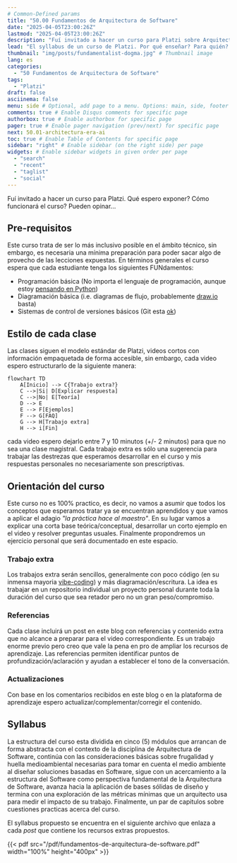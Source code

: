 ```yaml
---
# Common-Defined params
title: "50.00 Fundamentos de Arquitectura de Software"
date: "2025-04-05T23:00:26Z"
lastmod: "2025-04-05T23:00:26Z"
description: "Fuí invitado a hacer un curso para Platzi sobre Arquitectura de Software, es una oportunidad de ayudar a personas en muchas partes, es una oportunidad de crecimiento personal, es una oportunidad que no puedo dejar pasar."
lead: "El syllabus de un curso de Platzi. Por qué enseñar? Para quién? Cúal es mi apuesta?" # Lead text
thumbnail: "img/posts/fundamentalist-dogma.jpg" # Thumbnail image
lang: es
categories:
  - "50 Fundamentos de Arquitectura de Software"
tags:
  - "Platzi"
draft: false
asciinema: false
menu: side # Optional, add page to a menu. Options: main, side, footer
comments: true # Enable Disqus comments for specific page
authorbox: true # Enable authorbox for specific page
pager: true # Enable pager navigation (prev/next) for specific page
next: 50.01-architectura-era-ai
toc: true # Enable Table of Contents for specific page
sidebar: "right" # Enable sidebar (on the right side) per page
widgets: # Enable sidebar widgets in given order per page
  - "search"
  - "recent"
  - "taglist"
  - "social"
---
```


Fuí invitado a hacer un curso para Platzi. Qué espero exponer? Cómo funcionará el curso? Pueden opinar...

<!--more-->

## Pre-requisitos

Este curso trata de ser lo más inclusivo posible en el ámbito técnico, sin embargo, es necesaria una mínima preparación para poder sacar algo de provecho de las lecciones expuestas. En términos generales el curso espera que cada estudiante tenga los siguientes FUNdamentos:

- Programación básica (No importa el lenguaje de programación, aunque estoy [pensando en Python](https://github.com/espinoza/ThinkPython2-spanish/blob/master/book/thinkpython2-spanish.pdf))
- Diagramación básica (i.e. diagramas de flujo, probablemente [draw.io](https://app.diagrams.net/) basta)
- Sistemas de control de versiones básicos (Git esta [ok](https://git-scm.com/book/en/v2/Getting-Started-What-is-Git%3F))

## Estilo de cada clase

Las clases siguen el modelo estándar de Platzi, videos cortos con información empaquetada de forma accesible, sin embargo, cada video espero estructurarlo de la siguiente manera:

```mermaid
flowchart TD
    A[Inicio] --> C{Trabajo extra?}
    C -->|Si| D[Explicar respuesta]
    C -->|No| E[Teoría]
    D --> E
    E --> F[Ejemplos]
    F --> G[FAQ]
    G --> H[Trabajo extra]
    H --> i[Fin]
```

cada video espero dejarlo entre 7 y 10 minutos (+/- 2 minutos) para que no sea una clase magistral. Cada trabajo extra es sólo una sugerencia para trabajar las destrezas que esperamos desarrollar en el curso y mis respuestas personales no necesariamente son prescriptivas.

## Orientación del curso

Este curso no es 100% practico, es decir, no vamos a asumir que todos los conceptos que esperamos tratar ya se encuentran aprendidos y que vamos a aplicar el adagio _"la práctica hace al maestro"_. En su lugar vamos a explicar una corta base teórica/conceptual, desarrollar un corto ejemplo en el video y resolver preguntas usuales. Finalmente propondremos un ejercicio personal que será documentado en este espacio.

### Trabajo extra

Los trabajos extra serán sencillos, generalmente con poco código (en su inmensa mayoria [vibe-coding](https://en.wikipedia.org/wiki/Vibe_coding)) y más diagramación/escritura. La idea es trabajar en un repositorio individual un proyecto personal durante toda la duración del curso que sea retador pero no un gran peso/compromiso.

### Referencias

Cada clase incluirá un post en este blog con referencias y contenido extra que no alcance a preparar para el video correspondiente. Es un trabajo enorme previo pero creo que vale la pena en pro de ampliar los recursos de aprendizaje. Las referencias permiten identificar puntos de profundización/aclaración y ayudan a establecer el tono de la conversación.

### Actualizaciones

Con base en los comentarios recibidos en este blog o en la plataforma de aprendizaje espero actualizar/complementar/corregir el contenido. 

## Syllabus

La estructura del curso esta dividida en cinco (5) módulos que arrancan de forma abstracta con el contexto de la disciplina de Arquitectura de Software, continúa con las consideraciones básicas sobre frugalidad y huella medioambiental necesarias para tomar en cuenta el medio ambiente al diseñar soluciones basadas en Software, sigue con un acercamiento a la estructura del Software como perspectiva fundamental de la Arquitectura de Software, avanza hacia la aplicación de bases sólidas de diseño y termina con una exploración de las métricas mínimas que un arquitecto usa para medir el impacto de su trabajo. Finalmente, un par de capitulos sobre cuestiones practicas acerca del curso. 

El syllabus propuesto se encuentra en el siguiente archivo que enlaza a cada _post_ que contiene los recursos extras propuestos. 

{{< pdf src="/pdf/fundamentos-de-arquitectura-de-software.pdf" width="100%" height="400px" >}}

